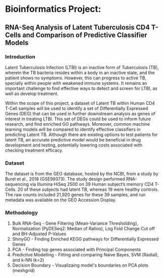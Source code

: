 # Bioinformatics Project: 
## RNA-Seq Analysis of Latent Tuberculosis CD4 T-Cells and Comparison of Predictive Classifier Models

### Introduction

Latent Tuberculosis Infection (LTBI) is an inactive form of Tuberculosis (TB), wherein the TB bacteria resides within a body in an inactive state, and the patient shows no symptoms. However, this can progress to active TB, specially within people with weakened immune systems. It remains an important challenge to find effective ways to detect and screen for LTBI, as well as develop treatment. 
 
Within the scope of this project, a dataset of Latent TB within Human CD4 T-Cell samples will be used to identify a set of Differentially Expressed Genes (DEG) that can be used in further downstream analysis as genes of interest in treating LTBI. This set of DEGs could be used to inform future research, and find enriched GO pathways. 
Moreover, common machine learning models will be compared to identify effective classifiers in predicting Latent TB. Although there are existing options to test patients for latent TB, an accurate predictive model would be beneficial in drug development and testing, potentially lowering costs associated with checking treatment efficacy.

### Dataset

The dataset is from the GEO database, hosted by the NCBI, from a study by Burel et al., 2018 (GSE99373). The study design performed RNA-sequencing via Illumina HiSeq 2500 on 39 Human subject’s memory CD4 T-Cells. 20 of these subjects had latent TB, whereas 19 were healthy controls. The raw counts included 21,920 genes for these 39 samples, and run metadata was available on the GEO Accession Display.

### Methodology

1. Bulk RNA-Seq - Gene Filtering (Mean-Variance Thresholding), Normalization (PyDESeq2: Median of Ratios), Log Fold Change Cut off and BH-Adjusted P-Values
2. ShinyGO - Finding Enriched KEGG pathways for Differentially Expressed Genes
3. PCA - Finding top genes associated with Principal Components
4. Predictive Modelling - Fitting and comparing Naive Bayes, SVM (Radial), and k-NN (k=2)
5. Decision Boundary - Visualizaing model's boundaries on PCA plots (meshgrid)
